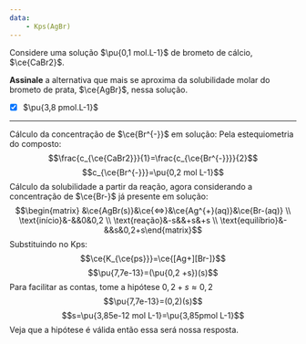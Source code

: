 ```yaml
---
data:
    - Kps(AgBr)
---
```


Considere uma solução $\pu{0,1 mol.L-1}$ de brometo de cálcio, $\ce{CaBr2}$.

**Assinale** a alternativa que mais se aproxima da solubilidade molar do brometo de prata, $\ce{AgBr}$, nessa solução.

- [x] $\pu{3,8 pmol.L-1}$

---

Cálculo da concentração de $\ce{Br^{-}}$ em solução:
Pela estequiometria do composto:
$$\frac{c_{\ce{CaBr2}}}{1}=\frac{c_{\ce{Br^{-}}}}{2}$$
$$c_{\ce{Br^{-}}}=\pu{0,2 mol L-1}$$
Cálculo da solubilidade a partir da reação, agora considerando a concentração de $\ce{Br-}$ já presente em solução:
$$\begin{matrix} &\ce{AgBr(s)}&\ce{<=>}&\ce{Ag^{+}(aq)}&\ce{Br-(aq)} \\ \text{início}&-&&0&0,2 \\ \text{reação}&-s&&+s&+s \\ \text{equilíbrio}&-&&s&0,2+s\end{matrix}$$
Substituindo no Kps:
$$\ce{K_{\ce{ps}}}=\ce{[Ag+][Br-]}$$
$$\pu{7,7e-13}=(\pu{0,2 +s})(s)$$
Para facilitar as contas, tome a hipótese $0,2+s\approx 0,2$
$$\pu{7,7e-13}=(0,2)(s)$$
$$s=\pu{3,85e-12 mol L-1}=\pu{3,85pmol L-1}$$
Veja que a hipótese é válida então essa será nossa resposta.
